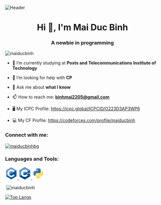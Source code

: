 ![Header](https://user-images.githubusercontent.com/105925707/190940178-b27a24ca-1f0d-4431-9a7d-1469a487ef67.png)

<h1 align="center">Hi 👋, I'm Mai Duc Binh</h1>
<h3 align="center">A newbie in programming</h3>

<p align="left"> <img src="https://komarev.com/ghpvc/?username=maiducbinh&label=Profile%20views&color=0e75b6&style=flat" alt="maiducbinh" /> </p>

- 🌱 I’m currently studying at **Posts and Telecommunications Institute of Technology**

- 🤝 I’m looking for help with **CP**

- 💬 Ask me about **what I know**

- 📫 How to reach me: **binhmai2205@gmail.com**

- 🖥️ My ICPC Profile: https://icpc.global/ICPCID/O223D3AP3WP6

- 💻 My CF Profile: https://codeforces.com/profile/maiducbinh

<h3 align="left">Connect with me:</h3>
<p align="left">
<a href="https://fb.com/mducbinh" target="blank"><img align="center" src="https://raw.githubusercontent.com/rahuldkjain/github-profile-readme-generator/master/src/images/icons/Social/facebook.svg" alt="maiducbinhbg" height="30" width="40" /></a>
</p>

<h3 align="left">Languages and Tools:</h3>
<p align="left"> <a href="https://www.cprogramming.com/" target="_blank" rel="noreferrer"> <img src="https://raw.githubusercontent.com/devicons/devicon/master/icons/c/c-original.svg" alt="c" width="40" height="40"/> </a> <a href="https://www.w3schools.com/cpp/" target="_blank" rel="noreferrer"> <img src="https://raw.githubusercontent.com/devicons/devicon/master/icons/cplusplus/cplusplus-original.svg" alt="cplusplus" width="40" height="40"/> </a> <a href="https://www.python.org" target="_blank" rel="noreferrer"> <img src="https://raw.githubusercontent.com/devicons/devicon/master/icons/python/python-original.svg" alt="python" width="40" height="40"/> </a> </p>

<p>&nbsp;<img align="center" src="https://github-readme-stats.vercel.app/api?username=maiducbinh&show_icons=true&locale=en" alt="maiducbinh" /></p>

[![Top Langs](https://github-readme-stats.vercel.app/api/top-langs/?username=maiducbinh&layout=compact)](https://github.com/maiducbinh/github-readme-stats)


